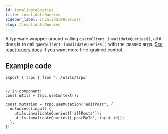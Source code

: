 ```yaml
---
id: invalidateQueries
title: invalidateQueries
sidebar_label: invalidateQueries()
slug: /invalidateQueries
---
```



A typesafe wrapper around calling `queryClient.invalidateQueries()`, all it does is to call `queryClient.invalidateQueries()` with the passed args. [See react-query docs](https://react-query.tanstack.com/guides/query-invalidation) if you want more fine-grained control.



## Example code

```tsx
import { trpc } from '../utils/trpc'


// In component:
const utils = trpc.useContext();

const mutation = trpc.useMutation('editPost', {
  onSuccess(input) {
    utils.invalidateQueries(['allPosts']);
    utils.invalidateQueries(['postById', input.id]);
  },
})
```
